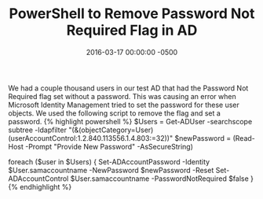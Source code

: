 ﻿---
layout: post
title:  PowerShell to Remove Password Not Required Flag in AD
date:   2016-03-17 00:00:00 -0500
categories: IT
---






We had a couple thousand users in our test AD that had the Password Not Required flag set without a password. This was causing an error when Microsoft Identity Management tried to set the password for these user objects.
We used the following script to remove the flag and set a password.
{% highlight powershell %}
$Users = Get-ADUser -searchscope subtree -ldapfilter "(&(objectCategory=User)(userAccountControl:1.2.840.113556.1.4.803:=32))"
$newPassword = (Read-Host -Prompt "Provide New Password" -AsSecureString)

foreach ($user in $Users)
{
Set-ADAccountPassword -Identity $User.samaccountname -NewPassword $newPassword -Reset
Set-ADAccountControl $User.samaccountname -PasswordNotRequired $false
}
{% endhighlight %}


